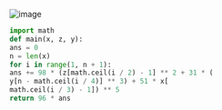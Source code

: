 ![image](https://github.com/sambukalx/3-rd-course/assets/113597597/9c5d31f8-6ee3-4faa-b917-45a022fa7128)
```python
import math
def main(x, z, y):
ans = 0
n = len(x)
for i in range(1, n + 1):
ans += 98 * (z[math.ceil(i / 2) - 1] ** 2 + 31 * (
y[n - math.ceil(i / 4)] ** 3) + 51 * x[
math.ceil(i / 3) - 1]) ** 5
return 96 * ans
```
